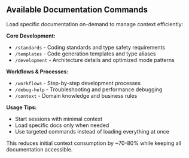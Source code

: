 ## Available Documentation Commands

Load specific documentation on-demand to manage context efficiently:

**Core Development:**
- `/standards` - Coding standards and type safety requirements
- `/templates` - Code generation templates and type aliases
- `/development` - Architecture details and optimized mode patterns

**Workflows & Processes:**
- `/workflows` - Step-by-step development processes
- `/debug-help` - Troubleshooting and performance debugging
- `/context` - Domain knowledge and business rules

**Usage Tips:**
- Start sessions with minimal context
- Load specific docs only when needed
- Use targeted commands instead of loading everything at once

This reduces initial context consumption by ~70-80% while keeping all documentation accessible.
